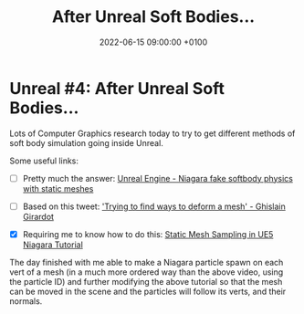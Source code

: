 ﻿---
layout: post 
title:  "After Unreal Soft Bodies..."
date:   2022-06-15 09:00:00 +0100 
categories: unreal
---

# Unreal #4: After Unreal Soft Bodies...

Lots of Computer Graphics research today to try to get different methods of soft body simulation going inside Unreal.

Some useful links:

- [ ] Pretty much the answer: [Unreal Engine - Niagara fake softbody physics with static meshes](https://www.youtube.com/watch?v=v5mH_MaznTI)

- [ ] Based on this tweet: ['Trying to find ways to deform a mesh' - Ghislain Girardot
](https://twitter.com/GhislainGir/status/1495534724533608453)

- [x] Requiring me to know how to do this: [Static Mesh Sampling in UE5 Niagara Tutorial](https://www.youtube.com/watch?v=9MJ8YtEs5as)

The day finished with me able to make a Niagara particle spawn on each vert of a mesh (in a much more ordered way than the above video, using the particle ID) and further modifying the above tutorial so that the mesh can be moved in the scene and the particles will follow its verts, and their normals.